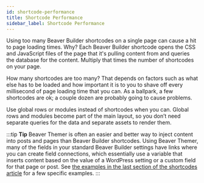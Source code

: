```yaml
---
id: shortcode-performance
title: Shortcode Performance
sidebar_label: Shortcode Performance
---
```


Using too many Beaver Builder shortcodes on a single page can cause a hit to
page loading times. Why? Each Beaver Builder shortcode opens the CSS and
JavaScript files of the page that it's pulling content from and queries the
database for the content. Multiply that times the number of shortcodes on your
page.

How many shortcodes are too many? That depends on factors such as what else
has to be loaded and how important it is to you to shave off every millisecond
of page loading time that you can. As a ballpark, a few shortcodes are ok; a
couple dozen are probably going to cause problems.

Use global rows or modules instead of shortcodes when you can. Global rows and
modules become part of the main layout, so you don’t need separate queries for
the data and separate assets to render them.

:::tip **Tip**
Beaver Themer is often an easier and better way to inject content
into posts and pages than Beaver Builder shortcodes. Using Beaver Themer, many
of the fields in your standard Beaver Builder settings have links where you
can create field connections, which essentially use a variable that inserts
content based on the value of a WordPress setting or a custom field for that
page or post. See [the examples in the last section of the shortcodes article](/beaver-builder/advanced-builder-techniques/shortcodes/use-shortcodes-in-your-layouts.md) for a few specific examples.
:::
